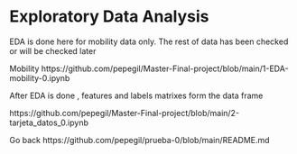<h1> Exploratory Data Analysis   </h1>
<p></p>

<p>
  EDA is done here for mobility data only. The rest of data has been checked or will be checked later
  <p></p>
  Mobility  https://github.com/pepegil/Master-Final-project/blob/main/1-EDA-mobility-0.ipynb   
</p>

<p> After EDA is done , features and labels matrixes form the data frame   </p>
 https://github.com/pepegil/Master-Final-project/blob/main/2-tarjeta_datos_0.ipynb 
<p>
Go back https://github.com/pepegil/prueba-0/blob/main/README.md  
</p>


